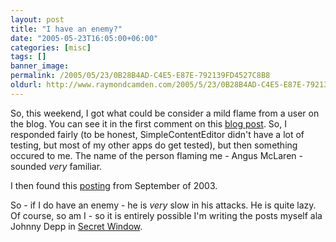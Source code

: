 ```yaml
---
layout: post
title: "I have an enemy?"
date: "2005-05-23T16:05:00+06:00"
categories: [misc]
tags: []
banner_image: 
permalink: /2005/05/23/0B28B4AD-C4E5-E87E-792139FD4527C8B8
oldurl: http://www.raymondcamden.com/2005/5/23/0B28B4AD-C4E5-E87E-792139FD4527C8B8
---
```


So, this weekend, I got what could be consider a mild flame from a user on the blog. You can see it in the first comment on this <a href="http://ray.camdenfamily.com/index.cfm?mode=entry&entry=05D6250C-FFD4-3933-0AF08B24BBA16B16">blog post</a>. So, I responded fairly (to be honest, SimpleContentEditor didn't have a lot of testing, but most of my other apps do get tested), but then something occured to me. The name of the person flaming me - Angus McLaren - sounded <i>very</i> familiar. 

I then found this <a href="http://www.camdenfamily.com/morpheus/blog/index.cfm?mode=entry&entry=395FE000-F222-7374-F662E94E23DA282F">posting</a> from September of 2003.

So - if I do have an enemy - he is <i>very</i> slow in his attacks. He is quite lazy. Of course, so am I - so it is entirely possible I'm writing the posts myself ala Johnny Depp in <a href="http://www.imdb.com/title/tt0363988/">Secret Window</a>.